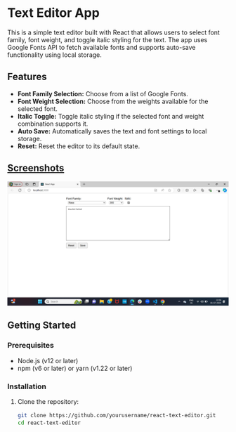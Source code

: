 # Text Editor App

This is a simple text editor built with React that allows users to select font family, font weight, and toggle italic styling for the text. The app uses Google Fonts API to fetch available fonts and supports auto-save functionality using local storage.

## Features

- **Font Family Selection:** Choose from a list of Google Fonts.
- **Font Weight Selection:** Choose from the weights available for the selected font.
- **Italic Toggle:** Toggle italic styling if the selected font and weight combination supports it.
- **Auto Save:** Automatically saves the text and font settings to local storage.
- **Reset:** Reset the editor to its default state.

## [Screenshots](#screenshots)

![Screenshot 1](./public/image/editor.png)
## Getting Started

### Prerequisites

- Node.js (v12 or later)
- npm (v6 or later) or yarn (v1.22 or later)

### Installation

1. Clone the repository:
   ```sh
   git clone https://github.com/yourusername/react-text-editor.git
   cd react-text-editor


